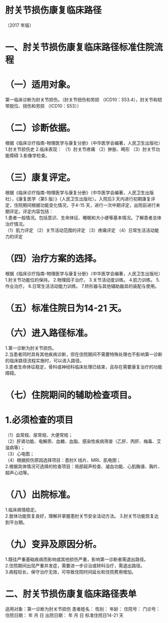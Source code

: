 # 肘关节损伤康复临床路径  
（2017 年版）  
# 一、肘关节损伤康复临床路径标准住院流程  
# （一）适用对象。  
第一临床诊断为肘关节损伤。（肘关节扭伤和劳损
（ICD10：S53.4），肘关节和韧带脱位、扭伤和劳损
（ICD10：S53））  
# （二）诊断依据。  
根据《临床诊疗指南-物理医学与康复分册》（中华医学会编著，人民卫生出版社）  
1.肘关节损伤史 2.临床表现： （1）肘关节疼痛 （2）肿胀、畸形 （3）肘关节功能障碍 3.影像学检查。  
# （三）康复评定。  
根据《临床诊疗指南-物理医学与康复分册》（中华医学会编著，人民卫生出版社），《康复医学（第5 版）》（人民卫生出版社）。入院后3 天内进行初期康复评定，住院期间根据功能变化情况，于4-15 天，进行一次中期评定，出院前进行末期评定。评定内容包括：  
1.患者一般情况。包括意识、生命体征、睡眠和大小便等基本情况。了解患者总体治疗情况。  
（1）肌力评定 （2）关节活动范围的评定 （3）疼痛评定 （4）日常生活活动能力的评定  
# （四）治疗方案的选择。  
根据《临床诊疗指南-物理医学与康复分册》（中华医学会编著，人民卫生出版社）  
1.肘关节功能位的保持。 2.物理因子治疗。 3.关节活动度训练。 4.肌力训练。 5.作业治疗。 6.日常生活活动能力训练。 7.矫形器与其他辅助器具的装配与使用。  
# （五）标准住院日为14-21 天。  
# （六）进入路径标准。  
1.第一诊断为肘关节损伤。  
2.当患者同时具有其他疾病诊断，但在住院期间不需要特殊处理也不影响第一诊断的临床路径流程实施时，可以进入路径。  
3.患者生命体征稳定，骨科或神经科临床处理已结束，且存在需要康复治疗的功能障碍。  
# （七）住院期间的辅助检查项目。  
# 1.必须检查的项目  
（1）血常规、尿常规、大便常规；  
（2）肝肾功能、电解质、血糖、血脂、感染性疾病筛查（乙肝、丙肝、梅毒、艾滋病等）；  
（3）心电图；  
（4）根据损伤原因选择项目：患肘X 线片、MRI、肌电图；  
2.根据具体情况可选择的检查项目：局部超声检查、凝血功能、心肌酶谱、胸片、超声心动等。  
# （八）出院标准。  
1.临床病情稳定。  
2.肢体功能恢复良好，理解并掌握患肘关节安全活动方法。 3.肘关节功能恢复达到平台期。  
# （九）变异及原因分析。  
1.既往严重基础疾病而影响或其他损伤严重，影响第一诊断者需退出路径。  
2.住院期间出现严重并发症，需要进一步诊治或转科治疗，需退出路径。  
3.病程较长，保守治疗无效，可导致住院时间延长和住院费用增加。  
# 二、肘关节损伤康复临床路径表单  
适用对象：第一诊断为肘关节损伤 患者姓名：           性别：    年龄：    住院号：      门诊号：  
住院日期：   年  月  日   出院日期：   年  月  日    标准住院日14-21 天  
